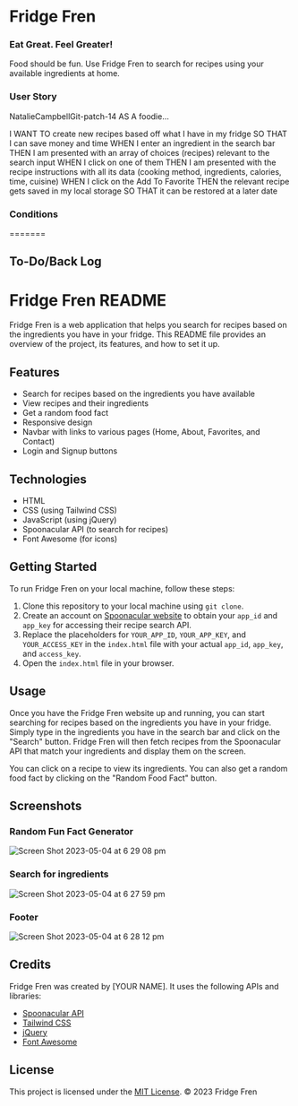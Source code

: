 # Fridge Fren

### Eat Great. Feel Greater!

Food should be fun. Use Fridge Fren to search for recipes using your available ingredients at home. 

### User Story

NatalieCampbellGit-patch-14
AS A foodie…

I WANT TO create new recipes based off what I have in my fridge
SO THAT I can save money and time
WHEN I enter an ingredient in the search bar
THEN I am presented with an array of choices (recipes) relevant to the search input
WHEN I click on one of them
THEN I am presented with the recipe instructions with all its data (cooking method, ingredients, calories, time, cuisine)
WHEN I click on the Add To Favorite
THEN the relevant recipe gets saved in my local storage 
SO THAT it can be restored at a later date

### Conditions 
=======
## To-Do/Back Log


# Fridge Fren README

Fridge Fren is a web application that helps you search for recipes based on the ingredients you have in your fridge. This README file provides an overview of the project, its features, and how to set it up.

## Features

- Search for recipes based on the ingredients you have available
- View recipes and their ingredients
- Get a random food fact
- Responsive design
- Navbar with links to various pages (Home, About, Favorites, and Contact)
- Login and Signup buttons

## Technologies

- HTML
- CSS (using Tailwind CSS)
- JavaScript (using jQuery)
- Spoonacular API (to search for recipes)
- Font Awesome (for icons)

## Getting Started

To run Fridge Fren on your local machine, follow these steps:

1. Clone this repository to your local machine using `git clone`.
2. Create an account on [Spoonacular website](https://spoonacular.com/food-api) to obtain your `app_id` and `app_key` for accessing their recipe search API.
4. Replace the placeholders for `YOUR_APP_ID`, `YOUR_APP_KEY`, and `YOUR_ACCESS_KEY` in the `index.html` file with your actual `app_id`, `app_key`, and `access_key`.
5. Open the `index.html` file in your browser.

## Usage

Once you have the Fridge Fren website up and running, you can start searching for recipes based on the ingredients you have in your fridge. Simply type in the ingredients you have in the search bar and click on the "Search" button. Fridge Fren will then fetch recipes from the Spoonacular API that match your ingredients and display them on the screen.

You can click on a recipe to view its ingredients. You can also get a random food fact by clicking on the "Random Food Fact" button.

## Screenshots

### Random Fun Fact Generator

![Screen Shot 2023-05-04 at 6 29 08 pm](https://user-images.githubusercontent.com/126050763/236151778-c4093b8b-bf2a-43a5-85aa-5ad268dc909a.png)

### Search for ingredients

![Screen Shot 2023-05-04 at 6 27 59 pm](https://user-images.githubusercontent.com/126050763/236152208-261e27fc-0a28-455d-b361-08b914133b0b.png)

### Footer 
![Screen Shot 2023-05-04 at 6 28 12 pm](https://user-images.githubusercontent.com/126050763/236152068-0f51f3f1-f68e-4c51-b508-3f98bd164cd4.png)


## Credits

Fridge Fren was created by [YOUR NAME]. It uses the following APIs and libraries:

- [Spoonacular API](https://spoonacular.com/food-api)
- [Tailwind CSS](https://tailwindcss.com/)
- [jQuery](https://jquery.com/)
- [Font Awesome](https://fontawesome.com/)

## License

This project is licensed under the [MIT License](LICENSE).
© 2023 Fridge Fren

